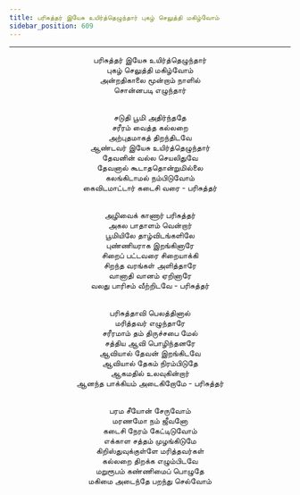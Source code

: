 ```yaml
---
title: பரிசுத்தர் இயேசு உயிர்த்தெழுந்தார் புகழ் செலுத்தி மகிழ்வோம்
sidebar_position: 609
---
```


---
<center>
பரிசுத்தர் இயேசு உயிர்த்தெழுந்தார்<br/>
புகழ் செலுத்தி மகிழ்வோம்<br/>
அன்றதிகாலை மூன்றாம் நாளில்<br/>
சொன்னபடி எழுந்தார்<br/><br/>

சடுதி பூமி அதிர்ந்ததே<br/>
சரீரம் வைத்த கல்லறை<br/>
அற்புதமாகத் திறந்திடவே<br/>
ஆண்டவர் இயேசு உயிர்த்தெழுந்தார்<br/>
தேவனின் வல்ல செயலிதுவே<br/>
தேவனால் கூடாததொன்றுமில்லை<br/>
கலங்கிடாமல் நம்பிடுவோம்<br/>
கைவிடமாட்டார் கடைசி வரை                - பரிசுத்தர்<br/><br/>

அழிவைக் காணார் பரிசுத்தர்<br/>
அகல பாதாளம் வென்றார்<br/>
பூமியிலே தாழ்விடங்களிலே<br/>
புண்ணியராக இறங்கினாரே<br/>
சிறைப் பட்டவரை சிறையாக்கி<br/>
சிறந்த வரங்கள் அளித்தாரே<br/>
வானாதி வானம் ஏறினாரே<br/>
வலது பாரிசம் வீற்றிடவே                - பரிசுத்தர்<br/><br/>

பரிசுத்தாவி பெலத்தினால்<br/>
மரித்தவர் எழுந்தாரே<br/>
சரீரமாம் தம் திருச்சபை மேல்<br/>
சத்திய ஆவி பொழிந்தனரே<br/>
ஆவியால் தேவன் இறங்கிடவே<br/>
ஆவியால் தேகம் நிரம்பிடுதே<br/>
ஆகமதில் உலவுகின்றார்<br/>
ஆனந்த பாக்கியம் அடைகிறோமே            - பரிசுத்தர்<br/><br/>

பரம சீயோன் சேருவோம்<br/>
மரணமோ நம் ஜீவனோ<br/>
கடைசி நேரம் கேட்டிடுவோம்<br/>
எக்காள சத்தம் முழங்கிடுமே<br/>
கிறிஸ்துவுக்குள்ளே மரித்தவர்கள்<br/>
கல்லறை திறக்க எழும்பிடவே<br/>
மறுரூபம் கண்ணிமைப் பொழுதே<br/>
மகிமை அடைந்தே பறந்து செல்வோம்
</center>